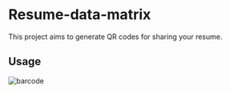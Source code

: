 # Resume-data-matrix

This project aims to generate QR codes for sharing your resume.

## Usage

![barcode](https://resume-data-matrix-invp9g6gg-ai-pree.vercel.app/api?size=""&data=""&fill=""&bg="")
